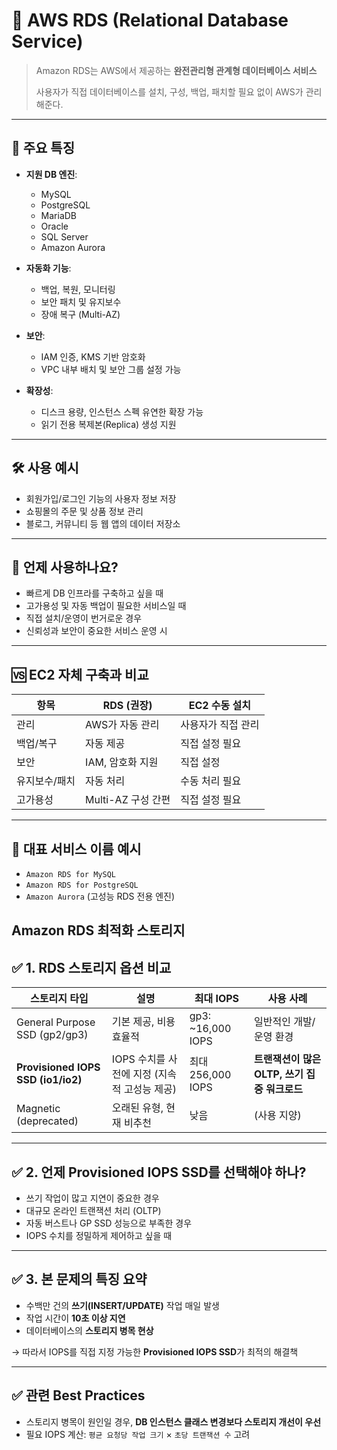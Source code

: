 # 📘 AWS RDS (Relational Database Service) 
> Amazon RDS는 AWS에서 제공하는 **완전관리형 관계형 데이터베이스 서비스**
>
> 사용자가 직접 데이터베이스를 설치, 구성, 백업, 패치할 필요 없이 AWS가 관리해준다.

---

## 🧩 주요 특징

- **지원 DB 엔진**:  
  - MySQL  
  - PostgreSQL  
  - MariaDB  
  - Oracle  
  - SQL Server  
  - Amazon Aurora

- **자동화 기능**:  
  - 백업, 복원, 모니터링  
  - 보안 패치 및 유지보수  
  - 장애 복구 (Multi-AZ)

- **보안**:  
  - IAM 인증, KMS 기반 암호화  
  - VPC 내부 배치 및 보안 그룹 설정 가능

- **확장성**:  
  - 디스크 용량, 인스턴스 스펙 유연한 확장 가능  
  - 읽기 전용 복제본(Replica) 생성 지원

---

## 🛠 사용 예시

- 회원가입/로그인 기능의 사용자 정보 저장
- 쇼핑몰의 주문 및 상품 정보 관리
- 블로그, 커뮤니티 등 웹 앱의 데이터 저장소

---

## 🧠 언제 사용하나요?

- 빠르게 DB 인프라를 구축하고 싶을 때
- 고가용성 및 자동 백업이 필요한 서비스일 때
- 직접 설치/운영이 번거로운 경우
- 신뢰성과 보안이 중요한 서비스 운영 시

---

## 🆚 EC2 자체 구축과 비교

| 항목              | RDS (권장)            | EC2 수동 설치            |
|-------------------|------------------------|----------------------------|
| 관리              | AWS가 자동 관리       | 사용자가 직접 관리         |
| 백업/복구         | 자동 제공              | 직접 설정 필요             |
| 보안              | IAM, 암호화 지원       | 직접 설정                  |
| 유지보수/패치     | 자동 처리              | 수동 처리 필요             |
| 고가용성          | Multi-AZ 구성 간편     | 직접 설정 필요             |

---

## 📌 대표 서비스 이름 예시

- `Amazon RDS for MySQL`
- `Amazon RDS for PostgreSQL`
- `Amazon Aurora` (고성능 RDS 전용 엔진)



## Amazon RDS 최적화 스토리지


## ✅ 1. RDS 스토리지 옵션 비교

| 스토리지 타입     | 설명                                             | 최대 IOPS          | 사용 사례                          |
|------------------|--------------------------------------------------|---------------------|-----------------------------------|
| General Purpose SSD (gp2/gp3) | 기본 제공, 비용 효율적                          | gp3: ~16,000 IOPS   | 일반적인 개발/운영 환경             |
| **Provisioned IOPS SSD (io1/io2)** | IOPS 수치를 사전에 지정 (지속적 고성능 제공)       | 최대 256,000 IOPS   | **트랜잭션이 많은 OLTP, 쓰기 집중 워크로드** |
| Magnetic (deprecated)       | 오래된 유형, 현재 비추천                          | 낮음                | (사용 지양)                         |

---

## ✅ 2. 언제 Provisioned IOPS SSD를 선택해야 하나?

- 쓰기 작업이 많고 지연이 중요한 경우
- 대규모 온라인 트랜잭션 처리 (OLTP)
- 자동 버스트나 GP SSD 성능으로 부족한 경우
- IOPS 수치를 정밀하게 제어하고 싶을 때

---

## ✅ 3. 본 문제의 특징 요약

- 수백만 건의 **쓰기(INSERT/UPDATE)** 작업 매일 발생
- 작업 시간이 **10초 이상 지연**
- 데이터베이스의 **스토리지 병목 현상**

→ 따라서 IOPS를 직접 지정 가능한 **Provisioned IOPS SSD**가 최적의 해결책

---

## ✅ 관련 Best Practices

- 스토리지 병목이 원인일 경우, **DB 인스턴스 클래스 변경보다 스토리지 개선이 우선**
- 필요 IOPS 계산: `평균 요청당 작업 크기` × `초당 트랜잭션 수` 고려
